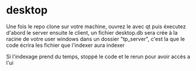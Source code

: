 # desktop

Une fois le repo clone sur votre machine, ouvrez le avec qt puis éxecutez d'abord le server ensuite le client, un fichier desktop.db sera crée à la racine de votre user windows
dans un dossier "tp_server", c'est la que le code écrira les fichier que l'indexer aura indexer


Si l'indexage prend du temps, stoppé le code et le rerun pour avoir accès a l'ui
